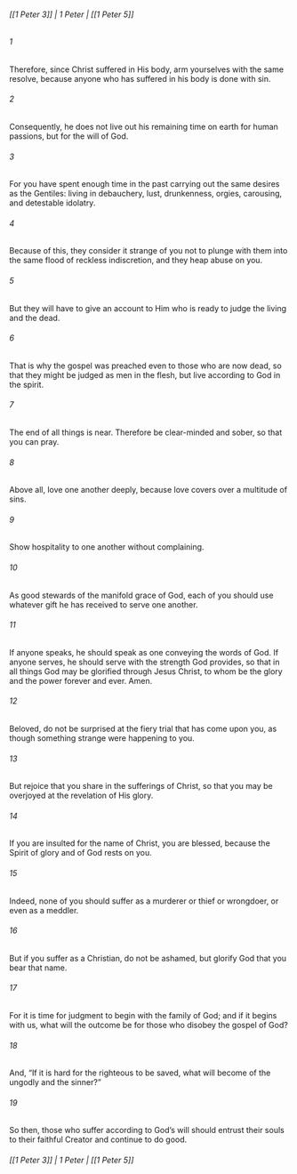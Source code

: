 ###### [[1 Peter 3]] | 1 Peter | [[1 Peter 5]]

###### 1
Therefore, since Christ suffered in His body, arm yourselves with the same resolve, because anyone who has suffered in his body is done with sin.
###### 2
Consequently, he does not live out his remaining time on earth for human passions, but for the will of God.
###### 3
For you have spent enough time in the past carrying out the same desires as the Gentiles: living in debauchery, lust, drunkenness, orgies, carousing, and detestable idolatry.
###### 4
Because of this, they consider it strange of you not to plunge with them into the same flood of reckless indiscretion, and they heap abuse on you.
###### 5
But they will have to give an account to Him who is ready to judge the living and the dead.
###### 6
That is why the gospel was preached even to those who are now dead, so that they might be judged as men in the flesh, but live according to God in the spirit.
###### 7
The end of all things is near. Therefore be clear-minded and sober, so that you can pray.
###### 8
Above all, love one another deeply, because love covers over a multitude of sins.
###### 9
Show hospitality to one another without complaining.
###### 10
As good stewards of the manifold grace of God, each of you should use whatever gift he has received to serve one another.
###### 11
If anyone speaks, he should speak as one conveying the words of God. If anyone serves, he should serve with the strength God provides, so that in all things God may be glorified through Jesus Christ, to whom be the glory and the power forever and ever. Amen.
###### 12
Beloved, do not be surprised at the fiery trial that has come upon you, as though something strange were happening to you.
###### 13
But rejoice that you share in the sufferings of Christ, so that you may be overjoyed at the revelation of His glory.
###### 14
If you are insulted for the name of Christ, you are blessed, because the Spirit of glory and of God rests on you.
###### 15
Indeed, none of you should suffer as a murderer or thief or wrongdoer, or even as a meddler.
###### 16
But if you suffer as a Christian, do not be ashamed, but glorify God that you bear that name.
###### 17
For it is time for judgment to begin with the family of God; and if it begins with us, what will the outcome be for those who disobey the gospel of God?
###### 18
And, “If it is hard for the righteous to be saved, what will become of the ungodly and the sinner?”
###### 19
So then, those who suffer according to God’s will should entrust their souls to their faithful Creator and continue to do good.

###### [[1 Peter 3]] | 1 Peter | [[1 Peter 5]]

